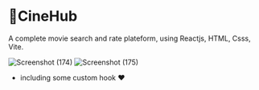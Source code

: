 # 🍿CineHub

A complete movie search and rate plateform, using Reactjs, HTML, Csss, Vite.

![Screenshot (174)](https://github.com/naleilan/CineHub/assets/7776224/c8e0a4bf-3d96-4037-b05b-2acc0f140085)
![Screenshot (175)](https://github.com/naleilan/CineHub/assets/7776224/2da9225e-ade6-468b-b242-75d79ab2e44c)

- including some custom hook
♥️
